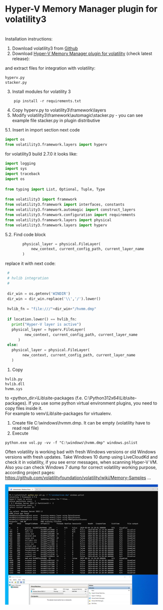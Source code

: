 #
# Hyper-V Memory Manager plugin for volatility3
#

Installation instructions:

1. Download volatility3 from [Github](https://github.com/volatilityfoundation/volatility3)   
2. Download [Hyper-V Memory Manager plugin for volatility](https://github.com/gerhart01/Hyper-V-Tools/releases/download/1.0.20240427/Hyper-V.Memory.Manager.plugin.for.volatility.v1.0.20240427.zip) (check latest release):

and extract files for integration with volatility:  

```
hyperv.py 
stacker.py 
```

3. Install modules for volatility 3

```
    pip install -r requirements.txt
```

4. Copy hyperv.py to volatility3\framework\layers  
5. Modify volatility3\framework\automagic\stacker.py - you can see example file stacker.py in plugin distributive 

5.1. Insert in import section next code 

```python
import os
from volatility3.framework.layers import hyperv  
```  

for volatility3 build 2.7.0 it looks like:

```python
import logging
import sys
import traceback
import os

from typing import List, Optional, Tuple, Type

from volatility3 import framework
from volatility3.framework import interfaces, constants
from volatility3.framework.automagic import construct_layers
from volatility3.framework.configuration import requirements
from volatility3.framework.layers import physical
from volatility3.framework.layers import hyperv
```

5.2. Find code block

```python
        physical_layer = physical.FileLayer(
            new_context, current_config_path, current_layer_name
        )
```

replace it with next code:

```python
 #
 # hvlib integration
 #

 dir_win = os.getenv('WINDIR')
 dir_win = dir_win.replace('\\','/').lower()

 hvlib_fn = "file:///"+dir_win+"/hvmm.dmp"

 if location.lower() == hvlib_fn:
   print("Hyper-V layer is active")
   physical_layer = hyperv.FileLayer(
         new_context, current_config_path, current_layer_name
      )
 else:
   physical_layer = physical.FileLayer(
        new_context, current_config_path, current_layer_name
   )
 ```

1. Copy 
```
hvlib.py
hvlib.dll 
hvmm.sys 
```
to <python_dir>\Lib\site-packages (f.e. C:\Python312x64\Lib\site-packages).
	If you use some python virtual environment plugins, you need to copy files inside it.  
	For example to venv\Lib\site-packages for virtualenv.  
1. Create file C:\windows\hvmm.dmp. It can be empty (volatility have to read real file)  
2. Execute  

```
python.exe vol.py -vv -f "C:\windows\hvmm.dmp" windows.pslist
```

Often volatility is working bad with fresh Windows versions or old Windows versions with fresh updates. 
Take Windows 10 dump using LiveCloudKd and check it in volatility, if you see error messages, when scanning Hyper-V VM. 
Also you can check Windows 7 dump for correct volatility working purpose, according project pages: https://github.com/volatilityfoundation/volatility/wiki/Memory-Samples ...
 
![](./images/image001.png)
